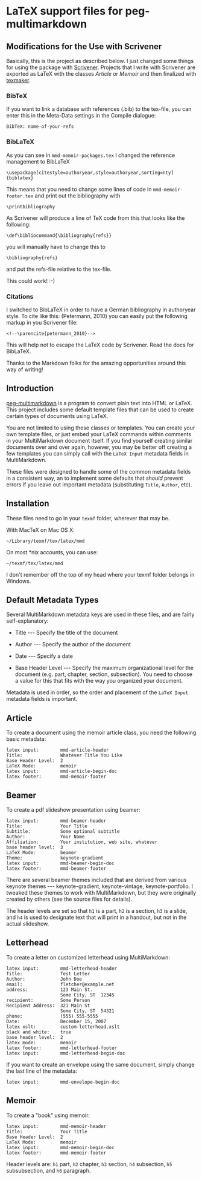 # LaTeX support files for peg-multimarkdown

## Modifications for the Use with Scrivener

Basically, this is the project as described below. I just changed some things for using the package with [Scrivener](http://www.literatureandlatte.com/scrivener.php).
Projects that I write with Scrivener are exported as LaTeX with the classes *Article* or *Memoir* and then finalized with [texmaker](http://www.xm1math.net/texmaker/).

### BibTeX

If you want to link a database with references (.bib) to the tex-file, you can enter this in the Meta-Data settings in the Compile dialogue:

    BibTeX: name-of-your-refs

### BibLaTeX

As you can see in `mmd-memoir-packages.tex` I changed the reference management to BibLaTeX

    \usepackage[citestyle=authoryear,style=authoryear,sorting=nty]{biblatex}

This means that you need to change some lines of code in `mmd-memoir-footer.tex` and print out the bibliography with

    \printbibliography

As Scrivener will produce a line of TeX code from this that looks like the following:

    \def\bibliocommand{\bibliography{refs}}

you will manually have to change this to

    \bibliography{refs}

and put the refs-file relative to the tex-file.

This could work! :-)

### Citations

I switched to BibLaTeX in order to have a German bibliography in authoryear style. To cite like this: (Petermann, 2010)
you can easily put the following markup in you Scrivener file:

    <!--\parencite{petermann_2010}-->

This will help not to escape the LaTeX code by Scrivener. Read the docs for BibLaTeX.

Thanks to the Markdown folks for the amazing opportunities around this way of writing!

## Introduction #

[peg-multimarkdown] is  a program to  convert plain  text into HTML  or LaTeX.
This project includes  some default template files that can  be used to create
certain types of documents using LaTeX.

You are not limited  to using these classes or templates.  You can create your
own template files, or just embed  your LaTeX commands within comments in your
MultiMarkdown document itself. If you find yourself creating similar documents
over and over again,  however, you may be better off  creating a few templates
you can simply call with the `LaTeX Input` metadata fields in MultiMarkdown.

These files were  designed to handle some  of the common metadata  fields in a
consistent way, an to implement some  defaults that *should* prevent errors if
you leave out important metadata (substituting `Title`, `Author`, etc).

[peg-multimarkdown]: https://github.com/fletcher/peg-multimarkdown


## Installation #

These files need to go in your `texmf` folder, wherever that may be.

With MacTeX on Mac OS X:

	~/Library/texmf/tex/latex/mmd

On most *nix accounts, you can use:

	~/texmf/tex/latex/mmd

I don't  remember off the top  of my head  where your texmf folder  belongs in
Windows.


## Default Metadata Types #

Several MultiMarkdown  metadata keys are used  in these files, and  are fairly
self-explanatory:

* Title				--- Specify the title of the document

* Author			--- Specify the author of the document

* Date				--- Specify a date

* Base Header Level --- Specify the maximum organizational level for the
  document (e.g. part, chapter, section, subsection). You need to choose a
  value for this that fits with the way you organized your document.

Metadata is  used in order,  so the order and  placement of the  `LaTeX Input`
metadata fields is important.


## Article #

To create  a document using the  memoir article class, you  need the following
basic metadata:


	latex input:		mmd-article-header
	Title:				Whatever Title You Like 
	Base Header Level:	2  
	LaTeX Mode:			memoir  
	latex input:		mmd-article-begin-doc
	latex footer:		mmd-memoir-footer


## Beamer #

To create a pdf slideshow presentation using beamer:

	latex input:		mmd-beamer-header  
	Title:				Your Title  
	Subtitle:			Some optional subtitle 
	Author:				Your Name  
	Affiliation:		Your institution, web site, whatever
	base header level:	3
	LaTeX Mode:			beamer  
	Theme:				keynote-gradient  
	latex input:		mmd-beamer-begin-doc  
	latex footer:		mmd-beamer-footer  

There are several beamer themes included that are derived from various keynote
themes  --- keynote-gradient,  keynote-vintage,  keynote-portfolio. I  tweaked
these themes to  work with MultiMarkdown, but they were  originally created by
others (see the source files for details).

The header levels are set so that `h1` is a part, `h2` is a section, `h3` is a
slide, and `h4`  is used to designate  text that will print in  a handout, but
not in the actual slideshow.


## Letterhead #

To create a letter on customized letterhead using MultiMarkdown:

	latex input:		mmd-letterhead-header  
	Title:				Test Letter  
	Author:				John Doe  
	email:				fletcher@example.net  
	address:			123 Main St.  
						Some City, ST  12345  
	recipient:			Some Person  
	Recipient Address:	321 Main St  
						Some City, ST  54321  
	phone:				(555) 555-5555  
	Date:				December 15, 2007  
	latex xslt:			custom-letterhead.xslt  
	black and white:	true  
	base header level:	2  
	latex mode:			memoir  
	latex footer:		mmd-letterhead-footer  
	latex input:		mmd-letterhead-begin-doc  

If you want to create an envelope using the same document, simply change the
last line of the metadata:

	latex input:		mmd-envelope-begin-doc


## Memoir #

To create a "book" using memoir:

	latex input:		mmd-memoir-header
	Title:				Your Title
	Base Header Level:	2
	LaTeX Mode:			memoir  
	latex input:		mmd-memoir-begin-doc
	latex footer:		mmd-memoir-footer

Header levels  are: `h1`  part, `h2` chapter,  `h3` section,  `h4` subsection,
`h5` subsubsection, and `h6` paragraph.
